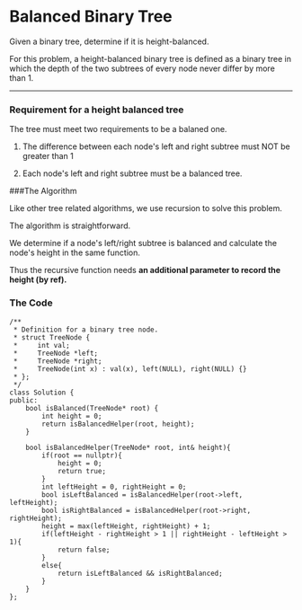 # Balanced Binary Tree

Given a binary tree, determine if it is height-balanced.

For this problem, a height-balanced binary tree is defined as a binary tree in which the depth of the two subtrees of every node never differ by more than 1.




---

### Requirement for a height balanced tree

The tree must meet two requirements to be a balaned one.

1. The difference between each node's left and right subtree must NOT be greater than 1

2. Each node's left and right subtree must be a balanced tree.  




###The Algorithm

Like other tree related algorithms, we use recursion to solve this problem. 

The algorithm is straightforward. 

We determine if a node's left/right subtree is balanced and calculate the node's height in the same function.

Thus the recursive function needs **an additional parameter to record the height (by ref).**

### The Code

```
/**
 * Definition for a binary tree node.
 * struct TreeNode {
 *     int val;
 *     TreeNode *left;
 *     TreeNode *right;
 *     TreeNode(int x) : val(x), left(NULL), right(NULL) {}
 * };
 */
class Solution {
public:
    bool isBalanced(TreeNode* root) {
        int height = 0;
        return isBalancedHelper(root, height);
    }
    
    bool isBalancedHelper(TreeNode* root, int& height){
        if(root == nullptr){
            height = 0;
            return true;
        }
        int leftHeight = 0, rightHeight = 0;
        bool isLeftBalanced = isBalancedHelper(root->left, leftHeight);
        bool isRightBalanced = isBalancedHelper(root->right, rightHeight);
        height = max(leftHeight, rightHeight) + 1;
        if(leftHeight - rightHeight > 1 || rightHeight - leftHeight > 1){
            return false;
        }
        else{
            return isLeftBalanced && isRightBalanced;
        }
    }
};
```

